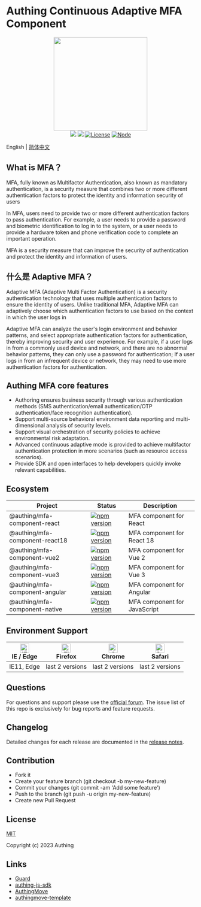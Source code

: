 # Authing Continuous Adaptive MFA Component

<div align=center>
  <img width="250" src="https://files.authing.co/authing-console/authing-logo-new-20210924.svg" />
</div>

<div align="center">
  <a href="javascript:;"><img src="https://img.shields.io/badge/test-passing-brightgreen" /></a>
  <a href="https://forum.authing.cn/" target="_blank"><img src="https://img.shields.io/badge/chat-forum-blue" /></a>
  <a href="javascript:;"><img src="https://img.shields.io/badge/License-MIT-success" alt="License"></a>
  <a href="javascript:;" target="_blank"><img src="https://img.shields.io/badge/node-%3E=12-green.svg" alt="Node"></a>
</div>

English | [简体中文](./README-zh_CN.md)

## What is MFA？

MFA, fully known as Multifactor Authentication, also known as mandatory authentication, is a security measure that combines two or more different authentication factors to protect the identity and information security of users

In MFA, users need to provide two or more different authentication factors to pass authentication. For example, a user needs to provide a password and biometric identification to log in to the system, or a user needs to provide a hardware token and phone verification code to complete an important operation.

MFA is a security measure that can improve the security of authentication and protect the identity and information of users.

## 什么是 Adaptive MFA？

Adaptive MFA (Adaptive Multi Factor Authentication) is a security authentication technology that uses multiple authentication factors to ensure the identity of users. Unlike traditional MFA, Adaptive MFA can adaptively choose which authentication factors to use based on the context in which the user logs in

Adaptive MFA can analyze the user's login environment and behavior patterns, and select appropriate authentication factors for authentication, thereby improving security and user experience. For example, if a user logs in from a commonly used device and network, and there are no abnormal behavior patterns, they can only use a password for authentication; If a user logs in from an infrequent device or network, they may need to use more authentication factors for authentication.

## Authing MFA core features

- Authoring ensures business security through various authentication methods (SMS authentication/email authentication/OTP authentication/face recognition authentication).
- Support multi-source behavioral environment data reporting and multi-dimensional analysis of security levels.
- Support visual orchestration of security policies to achieve environmental risk adaptation.
- Advanced continuous adaptive mode is provided to achieve multifactor authentication protection in more scenarios (such as resource access scenarios).
- Provide SDK and open interfaces to help developers quickly invoke relevant capabilities.

## Ecosystem

|Project|Status|Description
|-----|----|----|
|@authing/mfa-component-react|[![npm version](https://badge.fury.io/js/@authing%2Fmfa-component-react.svg)](https://www.npmjs.com/package/@authing/mfa-component-react)|MFA component for React|
|@authing/mfa-component-react18|[![npm version](https://badge.fury.io/js/@authing%2Fmfa-component-react18.svg)](https://www.npmjs.com/package/@authing/mfa-component-react18)|MFA component for React 18|
|@authing/mfa-component-vue2|[![npm version](https://badge.fury.io/js/@authing%2Fmfa-component-vue2.svg)](https://www.npmjs.com/package/@authing/mfa-component-vue2)|MFA component for Vue 2|
|@authing/mfa-component-vue3|[![npm version](https://badge.fury.io/js/@authing%2Fmfa-component-vue3.svg)](https://www.npmjs.com/package/@authing/mfa-component-vue3)|MFA component for Vue 3|
|@authing/mfa-component-angular|[![npm version](https://badge.fury.io/js/@authing%2Fmfa-component-angular.svg)](https://www.npmjs.com/package/@authing/mfa-component-angular)|MFA component for Angular|
|@authing/mfa-component-native|[![npm version](https://badge.fury.io/js/@authing%2Fmfa-component-native.svg)](https://www.npmjs.com/package/@authing/mfa-component-native)|MFA component for JavaScript|


## Environment Support

| [<img src="https://raw.githubusercontent.com/alrra/browser-logos/master/src/edge/edge_48x48.png" alt="IE / Edge" width="24px" height="24px" />](http://godban.github.io/browsers-support-badges/)<br>IE / Edge | [<img src="https://raw.githubusercontent.com/alrra/browser-logos/master/src/firefox/firefox_48x48.png" alt="Firefox" width="24px" height="24px" />](http://godban.github.io/browsers-support-badges/)<br>Firefox | [<img src="https://raw.githubusercontent.com/alrra/browser-logos/master/src/chrome/chrome_48x48.png" alt="Chrome" width="24px" height="24px" />](http://godban.github.io/browsers-support-badges/)<br>Chrome | [<img src="https://raw.githubusercontent.com/alrra/browser-logos/master/src/safari/safari_48x48.png" alt="Safari" width="24px" height="24px" />](http://godban.github.io/browsers-support-badges/)<br>Safari |
| --- | --- | --- | --- |
| IE11, Edge | last 2 versions | last 2 versions | last 2 versions | last 2 versions |

## Questions

For questions and support please use the [official forum](https://forum.authing.cn/). The issue list of this repo is exclusively for bug reports and feature requests.

## Changelog

Detailed changes for each release are documented in the [release notes](https://docs.authing.cn/v2/reference/guard/guard-changelog.html).

## Contribution

- Fork it
- Create your feature branch (git checkout -b my-new-feature)
- Commit your changes (git commit -am 'Add some feature')
- Push to the branch (git push -u origin my-new-feature)
- Create new Pull Request

## License

[MIT](https://opensource.org/licenses/MIT)

Copyright (c) 2023 Authing

## Links

- [Guard](https://github.com/authing/Guard)
- [authing-js-sdk](https://github.com/Authing/authing-js-sdk)
- [AuthingMove](https://github.com/authing/authingmove)
- [authingmove-template](https://github.com/Authing/authingmove-template)